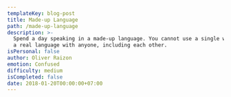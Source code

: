 ```yaml
---
templateKey: blog-post
title: Made-up Language
path: /made-up-language
description: >-
  Spend a day speaking in a made-up language. You cannot use a single word from
  a real language with anyone, including each other.
isPersonal: false
author: Oliver Raizon
emotion: Confused
difficulty: medium
isCompleted: false
date: 2018-01-20T00:00:00+07:00
---
```


